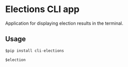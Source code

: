 # Elections CLI app

Application for displaying election results in the terminal.

## Usage

```python
$pip install cli-elections
```

```python
$election
```